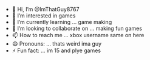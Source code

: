 - 👋 Hi, I’m @ImThatGuy8767
- 👀 I’m interested in  games
- 🌱 I’m currently learning ... game making
- 💞️ I’m looking to collaborate on ... making fun games 
- 📫 How to reach me ... xbox username same on here
- 😄 Pronouns: ... thats weird ima guy
- ⚡ Fun fact: ... im 15 and plye games

<!---
ImThatGuy8767/ImThatGuy8767 is a ✨ special ✨ repository because its `README.md` (this file) appears on your GitHub profile.
You can click the Preview link to take a look at your changes.
--->
